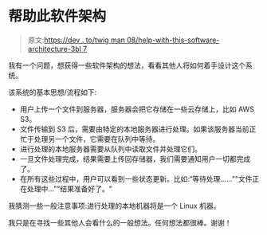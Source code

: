 # 帮助此软件架构

> 原文:[https://dev . to/twig man 08/help-with-this-software-architecture-3bl 7](https://dev.to/twigman08/help-with-this-software-architecture-3bl7)

我有一个问题，想获得一些软件架构的想法，看看其他人将如何着手设计这个系统。

该系统的基本思想/流程如下:

*   用户上传一个文件到服务器，服务器会把它存储在一些云存储上，比如 AWS S3。
*   文件传输到 S3 后，需要由特定的本地服务器进行处理。如果该服务器当前正忙于处理另一个文件，它需要在队列中等待。
*   进行处理的本地服务器需要从队列中读取文件并处理它们。
*   一旦文件处理完成，结果需要上传回存储器，我们需要通知用户一切都完成了。
*   在所有这些过程中，用户可以看到一些状态更新。比如:“等待处理……”"文件正在处理中...""结果准备好了。"

我猜测一些一般注意事项:进行处理的本地机器将是一个 Linux 机器。

我只是在寻找一些其他人会看什么的一般想法。任何想法都很棒。谢谢！
